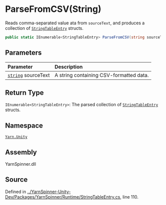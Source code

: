 # ParseFromCSV\(String\)

Reads comma-separated value ata from `sourceText`, and produces a collection of [`StringTableEntry`](./) structs.

```csharp
public static IEnumerable<StringTableEntry> ParseFromCSV(string sourceText)
```

## Parameters

| Parameter | Description |
| :--- | :--- |
| [`string`](https://docs.microsoft.com/dotnet/api/System.String) sourceText | A string containing CSV-formatted data. |

## Return Type

`IEnumerable<StringTableEntry>`: The parsed collection of [`StringTableEntry`](./) structs.

## Namespace

[`Yarn.Unity`](../)

## Assembly

YarnSpinner.dll

## Source

Defined in [../YarnSpinner-Unity-Dev/Packages/YarnSpinner/Runtime/StringTableEntry.cs](https://github.com/YarnSpinnerTool/YarnSpinner-Unity//blob/develop/Runtime/StringTableEntry.cs#L110), line 110.

